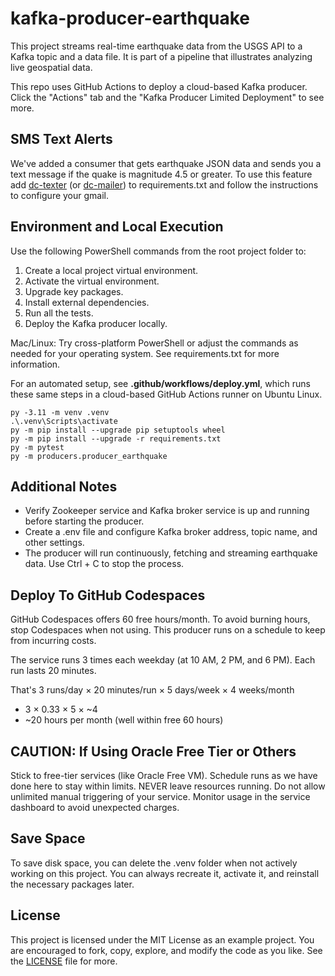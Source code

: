 # kafka-producer-earthquake

This project streams real-time earthquake data from the USGS API to a Kafka topic and a data file.
It is part of a pipeline that illustrates analyzing live geospatial data.

This repo uses GitHub Actions to deploy a cloud-based Kafka producer. 
Click the "Actions" tab and the "Kafka Producer Limited Deployment" to see more. 

## SMS Text Alerts

We've added a consumer that gets earthquake JSON data and sends you a text message if the quake is magnitude 4.5 or greater.
To use this feature add 
[dc-texter](https://pypi.org/project/dc-texter/) (or 
[dc-mailer](https://pypi.org/project/dc-mailer/)) to requirements.txt and follow the instructions to configure your gmail. 

## Environment and Local Execution

Use the following PowerShell commands from the root project folder to:

1. Create a local project virtual environment.
2. Activate the virtual environment.
3. Upgrade key packages.
4. Install external dependencies.
5. Run all the tests.
6. Deploy the Kafka producer locally. 

Mac/Linux: Try cross-platform PowerShell or adjust the commands as needed for your operating system. 
See requirements.txt for more information.

For an automated setup, see **.github/workflows/deploy.yml**, which runs these same steps in a cloud-based GitHub Actions runner on Ubuntu Linux.

```shell
py -3.11 -m venv .venv
.\.venv\Scripts\activate
py -m pip install --upgrade pip setuptools wheel
py -m pip install --upgrade -r requirements.txt
py -m pytest
py -m producers.producer_earthquake
```

## Additional Notes

- Verify Zookeeper service and Kafka broker service is up and running before starting the producer.
- Create a .env file and configure Kafka broker address, topic name, and other settings.
- The producer will run continuously, fetching and streaming earthquake data. Use Ctrl + C to stop the process.

## Deploy To GitHub Codespaces
GitHub Codespaces offers 60 free hours/month.
To avoid burning hours, stop Codespaces when not using.
This producer runs on a schedule to keep from incurring costs. 

The service runs 3 times each weekday (at 10 AM, 2 PM, and 6 PM). Each run lasts 20 minutes. 

That's 3 runs/day × 20 minutes/run × 5 days/week × 4 weeks/month
-  3 × 0.33 × 5 × ~4
-  ~20 hours per month (well within free 60 hours)

##  CAUTION: If Using Oracle Free Tier or Others
Stick to free-tier services (like Oracle Free VM).
Schedule runs as we have done here to stay within limits. 
NEVER leave resources running.
Do not allow unlimited manual triggering of your service. 
Monitor usage in the service dashboard to avoid unexpected charges.

## Save Space
To save disk space, you can delete the .venv folder when not actively working on this project.
You can always recreate it, activate it, and reinstall the necessary packages later. 

## License
This project is licensed under the MIT License as an example project. 
You are encouraged to fork, copy, explore, and modify the code as you like. 
See the [LICENSE](LICENSE.txt) file for more.
